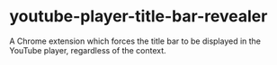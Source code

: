 # youtube-player-title-bar-revealer
A Chrome extension which forces the title bar to be displayed in the YouTube player, regardless of the context.
